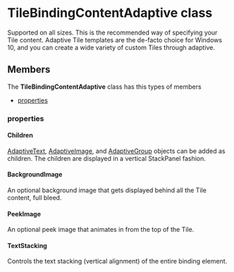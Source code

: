 
# TileBindingContentAdaptive class

Supported on all sizes. This is the recommended way of specifying your Tile content. Adaptive Tile templates are the de-facto choice for Windows 10, and you can create a wide variety of custom Tiles through adaptive.

## Members

The **TileBindingContentAdaptive** class has this types of members

* [properties](#properties)

### properties

#### Children

[AdaptiveText](Microsoft_Toolkit_Uwp_Notifications_AdaptiveText.md), [AdaptiveImage](Microsoft_Toolkit_Uwp_Notifications_AdaptiveImage.md), and [AdaptiveGroup](Microsoft_Toolkit_Uwp_Notifications_AdaptiveGroup.md) objects can be added as children. The children are displayed in a vertical StackPanel fashion.

#### BackgroundImage

An optional background image that gets displayed behind all the Tile content, full bleed.

#### PeekImage

An optional peek image that animates in from the top of the Tile.

#### TextStacking

Controls the text stacking (vertical alignment) of the entire binding element.

